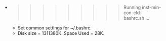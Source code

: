 * >>>>>>>>> Running inst-min-con-cld-bashrc.sh ...
  * Set common settings for ~/.bashrc.
  * Disk size = 1311380K. Space Used = 28K.
